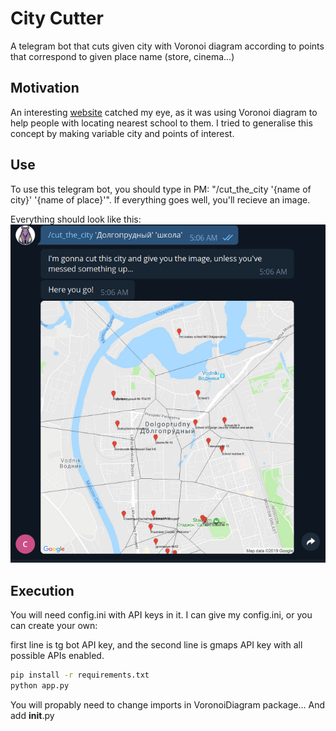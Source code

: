 # City Cutter
A telegram bot that cuts given city with Voronoi diagram according to points that correspond to given place name (store, cinema...)

## Motivation
An interesting [website](http://melbourneschoolzones.com/) catched my eye, as it was using Voronoi diagram to help people with locating nearest school to them. I tried to generalise this concept by making variable city and points of interest.

## Use
To use this telegram bot, you should type in PM: "/cut_the_city '{name of city}' '{name of place}'".
If everything goes well, you'll recieve an image.

Everything should look like this:
![alt text][example]

[example]: https://raw.githubusercontent.com/Shushpancheak/City-Cutter/dev/images/example.png "An example"

## Execution
You will need config.ini with API keys in it.
I can give my config.ini, or you can create your own:

first line is tg bot API key,
and the second line is gmaps API key with all possible APIs enabled.

```bash
pip install -r requirements.txt
python app.py
```

You will propably need to change imports in VoronoiDiagram package... And add __init__.py
